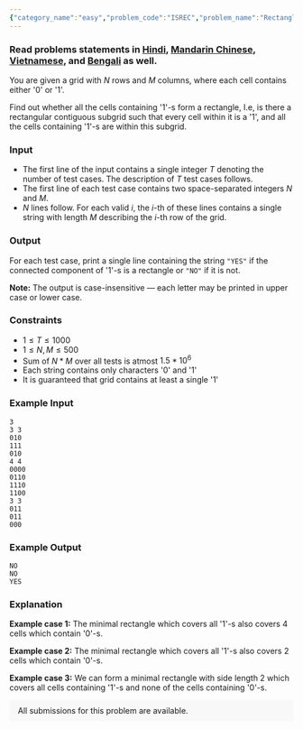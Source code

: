 ```yaml
---
{"category_name":"easy","problem_code":"ISREC","problem_name":"Rectangle","problemComponents":{"constraints":"","constraintsState":false,"subtasks":"","subtasksState":false,"inputFormat":"","inputFormatState":false,"outputFormat":"","outputFormatState":false,"sampleTestCases":{}},"video_editorial_url":"","languages_supported":{"0":"CPP14","1":"C","2":"JAVA","3":"PYTH 3.6","4":"CPP17","5":"PYTH","6":"PYP3","7":"CS2","8":"ADA","9":"PYPY","10":"TEXT","11":"PAS fpc","12":"NODEJS","13":"RUBY","14":"PHP","15":"GO","16":"HASK","17":"TCL","18":"PERL","19":"SCALA","20":"LUA","21":"kotlin","22":"BASH","23":"JS","24":"LISP sbcl","25":"rust","26":"PAS gpc","27":"BF","28":"CLOJ","29":"R","30":"D","31":"CAML","32":"FORT","33":"ASM","34":"swift","35":"FS","36":"WSPC","37":"LISP clisp","38":"SQL","39":"SCM guile","40":"PERL6","41":"ERL","42":"CLPS","43":"ICK","44":"NICE","45":"PRLG","46":"ICON","47":"COB","48":"SCM chicken","49":"PIKE","50":"SCM qobi","51":"ST","52":"SQLQ","53":"NEM"},"max_timelimit":1,"source_sizelimit":50000,"problem_author":"daanish_adm","problem_tester":"","date_added":"27-12-2020","tags":{"0":"ccrc2021","1":"daanish_adm","2":"easy","3":"observation"},"problem_difficulty_level":"Easy","best_tag":"","editorial_url":"https://discuss.codechef.com/problems/ISREC","time":{"view_start_date":1104528600,"submit_start_date":1104528600,"visible_start_date":1104528600,"end_date":1735669800},"is_direct_submittable":false,"problemDiscussURL":"https://discuss.codechef.com/search?q=ISREC","is_proctored":false,"visitedContests":{},"layout":"problem"}
---
```

### Read problems statements in [Hindi](https://www.codechef.com/download/translated/CCRC2021/hindi/ISREC.pdf), [Mandarin Chinese](https://www.codechef.com/download/translated/CCRC2021/mandarin/ISREC.pdf), [Vietnamese](https://www.codechef.com/download/translated/CCRC2021/vietnamese/ISREC.pdf), and [Bengali](https://www.codechef.com/download/translated/CCRC2021/bengali/ISREC.pdf) as well.

You are given a grid with $N$ rows and $M$ columns, where each cell contains either '0' or '1'. 

Find out whether all the cells containing '1'-s form a rectangle, I.e, is there a rectangular contiguous subgrid such that every cell within it is a '1', and all the cells containing '1'-s are within this subgrid.

### Input
- The first line of the input contains a single integer $T$ denoting the number of test cases. The description of $T$ test cases follows.
- The first line of each test case contains two space-separated integers $N$ and $M$.
- $N$ lines follow. For each valid $i$, the $i$-th of these lines contains a single string with length $M$ describing the $i$-th row of the grid.

### Output
For each test case, print a single line containing the string `"YES"` if the connected component of '1'-s is a rectangle or `"NO"` if it is not.

**Note:** The output is case-insensitive ― each letter may be printed in upper case or lower case.

### Constraints 
- $1 \le T \le 1000$
- $1 \leq N, M \leq 500$
- Sum of $N*M$ over all tests is atmost $1.5*10^6$
- Each string contains only characters '0' and '1'
- It is guaranteed that grid contains at least a single '1'

### Example Input
```
3
3 3
010
111
010
4 4
0000
0110
1110
1100
3 3
011
011
000
```

### Example Output
```
NO
NO
YES
```

### Explanation
**Example case 1:** The minimal rectangle which covers all '1'-s also covers $4$ cells which contain '0'-s.

**Example case 2:** The minimal rectangle which covers all '1'-s also covers $2$ cells which contain '0'-s.

**Example case 3:** We can form a minimal rectangle with side length $2$ which covers all cells containing '1'-s and none of the cells containing '0'-s.

<aside style='background: #f8f8f8;padding: 10px 15px;'><div>All submissions for this problem are available.</div></aside>